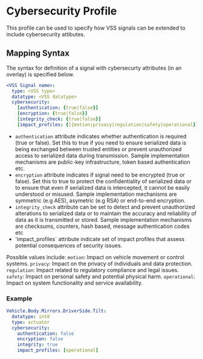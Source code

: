 # Cybersecurity Profile

This profile can be used to specify how VSS signals can be extended to include cybersecurity attibutes.

## Mapping Syntax

The syntax for definition of a signal with cybersecurty attributes (in an overlay) is specified below.

```yaml
<VSS Signal name>:
  type: <VSS type>
  datatype: <VSS datatype>
  cybersecurity:
    [authentication: {true|false}]
    [encryption: {true|false}]
    [integrity_check: {true|false}]
    [impact_profiles: {[{motion|privacy|regulation|safety|operational}]}]
```
- `authentication` attribute indicates whether authentication is required (true or false). Set this to true if you need to ensure serialized data is being exchanged between trusted entities or prevent unauthorized access to serialized data during transmission. Sample implementation mechanisms are public-key infrastructure, token based authentication etc.
- `encryption` attribute indicates if signal need to be encrypted (true or false). Set this to true to protect the confidentiality of serialized data or to ensure that even if serialized data is intercepted, it cannot be easily understood or misused. Sample implementation mechanisms are symmetric (e.g AES), asymetric (e.g RSA) or end-to-end encryption.
- `integrity_check` attribute can be set to detect and prevent unauthorized alterations to serialized data or to maintain the accuracy and reliability of data as it is transmitted or stored. Sample implementation mechanisms are checksums, counters, hash based, message authentication codes etc
- 'impact_profiles` attribute indicate set of impact profiles that assess potential consequences of security issues. 

Possible values include:
`motion`: Impact on vehicle movement or control systems.
`privacy`: Impact on the privacy of individuals and data protection.
`regulation`: Impact related to regulatory compliance and legal issues.
`safety`: Impact on personal safety and potential physical harm.
`operational`: Impact on system functionality and service availability.

### Example
```yaml
Vehicle.Body.Mirrors.DriverSide.Tilt:
  datatype: int8
  type: actuator
  cybersecurity:
    authentication: false
    encryption: false
    integrity: true
    impact_profiles: [operational]
```